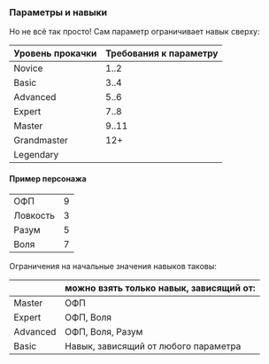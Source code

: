 ### Параметры и навыки

Но не всё так просто! Сам параметр ограничивает навык сверху:

| Уровень прокачки 	| Требования к параметру 	|
|------------------	|------------------------	|
| Novice           	| 1..2                   	|
| Basic            	| 3..4                   	|
| Advanced         	| 5..6                   	|
| Expert           	| 7..8                   	|
| Master           	| 9..11                  	|
| Grandmaster      	| 12+                    	|
| Legendary        	|                        	|

#### Пример персонажа

| | |
|----------|---|
| ОФП      	| 9 	|
| Ловкость 	| 3 	|
| Разум    	| 5 	|
| Воля     	| 7 	|

Ограничения на начальные значения навыков таковы:<br>

|          	| можно взять только навык, зависящий от: 	|
|----------	|-----------------------------------------	|
| Master   	| ОФП                                     	|
| Expert   	| ОФП, Воля                               	|
| Advanced 	| ОФП, Воля, Разум                        	|
| Basic    	| Навык, зависящий от любого параметра    	|

